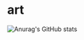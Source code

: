 # art

![Anurag's GitHub stats](https://github-readme-stats.vercel.app/api?username=artGTR&show_icons=true)
